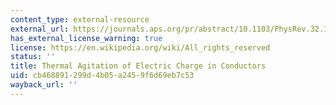 ```yaml
---
content_type: external-resource
external_url: https://journals.aps.org/pr/abstract/10.1103/PhysRev.32.110
has_external_license_warning: true
license: https://en.wikipedia.org/wiki/All_rights_reserved
status: ''
title: Thermal Agitation of Electric Charge in Conductors
uid: cb468891-299d-4b05-a245-9f6d69eb7c53
wayback_url: ''
---
```

